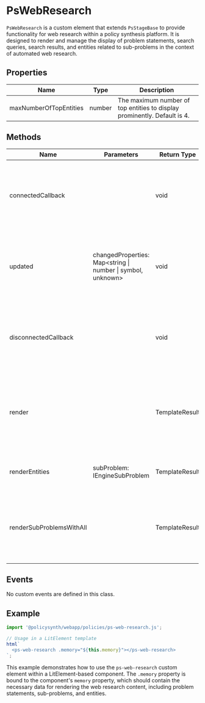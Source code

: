 # PsWebResearch

`PsWebResearch` is a custom element that extends `PsStageBase` to provide functionality for web research within a policy synthesis platform. It is designed to render and manage the display of problem statements, search queries, search results, and entities related to sub-problems in the context of automated web research.

## Properties

| Name                   | Type   | Description                                                                 |
|------------------------|--------|-----------------------------------------------------------------------------|
| maxNumberOfTopEntities | number | The maximum number of top entities to display prominently. Default is 4.    |

## Methods

| Name                  | Parameters                                  | Return Type | Description                                                                                   |
|-----------------------|---------------------------------------------|-------------|-----------------------------------------------------------------------------------------------|
| connectedCallback     |                                             | void        | Lifecycle method that runs when the element is added to the document's DOM.                   |
| updated               | changedProperties: Map<string \| number \| symbol, unknown> | void        | Lifecycle method that runs when the element's properties or attributes change.                |
| disconnectedCallback  |                                             | void        | Lifecycle method that runs when the element is removed from the document's DOM.               |
| render                |                                             | TemplateResult | Renders the web research content including problem statements, search queries, and results.   |
| renderEntities        | subProblem: IEngineSubProblem               | TemplateResult | Renders entities related to a given sub-problem.                                              |
| renderSubProblemsWithAll |                                             | TemplateResult | Renders all sub-problems along with their related entities, search queries, and results.      |

## Events

No custom events are defined in this class.

## Example

```typescript
import '@policysynth/webapp/policies/ps-web-research.js';

// Usage in a LitElement template
html`
  <ps-web-research .memory="${this.memory}"></ps-web-research>
`;
```

This example demonstrates how to use the `ps-web-research` custom element within a LitElement-based component. The `.memory` property is bound to the component's `memory` property, which should contain the necessary data for rendering the web research content, including problem statements, sub-problems, and entities.